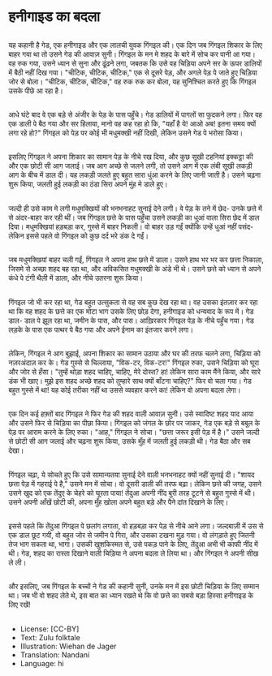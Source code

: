 # हनीगाइड का बदला

##
यह कहानी है गेड, एक हनीगाइड और एक लालची युवक गिंगइल की। एक दिन जब गिंगइल शिकार के लिए बाहर गया था तो उसने गेड की आवाज़ सुनी। गिंगइल के मन मे शहद के बारे में सोच कर पानी आ गया। वह रुक गया, उसने ध्यान से सुना और ढूंढने लगा, जबतक कि उसे वह चिड़िया अपने सर के ऊपर डालियों में बैठी नहीं दिख गया। "चीटिक, चीटिक, चीटिक," एक से दूसरे पेड़, और अगले पेड़ पे जाते हुए चिड़िया जोर से बोला। "चीटिक, चीटिक, चीटिक," वह रुक रुक कर बोला, यह सुनिश्चित करते हुए कि गिंगइल उसके पीछे आ रहा है।

##
आधे घंटे बाद वे एक बड़े से अंजीर के पेड़ के पास पहुँचे। गेड डालियों में पागलों सा फुदकने लगा। फिर वह एक डाली पे बैठ गया और सर हिलाया, मानो वह कह रहा हो कि, "यहाँ है ये! आओ अब! इतना समय क्यों लगा रहे हो?" गिंगइल को पेड़ पर कोई भी मधुमक्खी नहीं दिखी, लेकिन उसने गेड पे भरोसा किया।

##
इसलिए गिंगइल ने अपना शिकार का सामान पेड़ के नीचे रख दिया, और कुछ सूखी टहनियां इक्कट्ठा की और एक छोटी सी आग जलाई। जब आग अच्छे से जलने लगी, तो उसने आग में एक लंबी सूखी लकड़ी आग के बीच में डाल दी। यह लकड़ी जलते हुए बहुत सारा धुंआ करने के लिए जानी जाती है। उसने चढ़ना शुरू किया, जलती हुई लकड़ी का ठंडा सिरा अपने मुंह मे डाले हुए।

##
जल्दी ही उसे काम मे लगी मधुमक्खियों की भनभनाहट सुनाई देने लगी। वे पेड़ के तने में छेद- उनके छत्ते में से अंदर-बाहर कर रही थीं। जब गिंगइल छत्ते के पास पहुँचा उसने लकड़ी का धुआं वाला सिरा छेद में डाल दिया। मधुमक्खियां हड़बड़ा कर, गुस्से में बाहर निकली। वो बाहर उड़ गईं क्योंकि उन्हें धुआं नहीं पसंद- लेकिन इससे पहले वो गिंगइल को कुछ दर्द भरे डंक दे गईं।

##
जब मधुमक्खियां बाहर चली गईं, गिंगइल ने अपना हाथ छत्ते में डाला। उसने हाथ भर भर कर छत्ता निकाला, जिसमे से अच्छा शहद बह रहा था, और अविकसित मधुमक्खी के अंडे भी थे। उसने छत्ते को ध्यान से अपने कंधे पे टंगी थैली में डाला, और नीचे उतरना शुरू किया।

##
गिंगइल जो भी कर रहा था, गेड बहुत उत्सुकता से वह सब कुछ देख रहा था। वह उसका इंतज़ार कर रहा था कि वह शहद के छत्ते का एक मोटा भाग उसके लिए छोड़ देगा, हनीगाइड को धन्यवाद के रूप में। गेड डाल- डाल पे झूल रहा था, जमीन के पास, और पास। आख़िरकार गिंगइल पेड़ के नीचे पहुँच गया। गेड लड़के के पास एक पत्थर पे बैठ गया और अपने ईनाम का इंतजार करने लगा।

##
लेकिन, गिंगइल ने आग बुझाई, अपना शिकार का सामान उठाया और घर की तरफ चलने लगा, चिड़िया को नज़रअंदाज़ कर के। गेड गुस्से से चिल्लाया, "विक-टर, विक-टर!" गिंगइल रुका, उसने चिड़िया को घूरा और जोर से हँसा। "तुम्हें थोड़ा शहद चाहिए, चाहिए, मेरे दोस्त? हा! लेकिन सारा काम मैंने किया, और सारे डंक भी खाए। मुझे इस शहद अच्छे शहद को तुम्हारे साथ क्यों बाँटना चाहिए?" फिर वो चला गया। गेड बहुत गुस्से में था! यह कोई तरीका नहीं था उससे व्यवहार करने का! लेकिन वो अपना बदला लेगा।

##
एक दिन कई हफ़्तों बाद गिंगइल ने फिर गेड की शहद वाली आवाज़ सुनी। उसे स्वादिष्ट शहद याद आया और उसने फिर से चिड़िया का पीछा किया। गिंगइल को जंगल के छोर पर जाकर, गेड एक बड़े से बबूल के पेड़ पर आराम करने के लिए रुका। "आह," गिंगइल ने सोचा। "छत्ता जरूर इसी पेड़ में है।" उसने जल्दी से छोटी सी आग जलाई और चढ़ना शुरू किया, उसके मुँह में जलती हुई लकड़ी थी। गेड बैठा और सब देखा।

##
गिंगइल चढ़ा, ये सोचते हुए कि उसे सामान्यतया सुनाई देने वाली भनभनाहट क्यों नहीं सुनाई दी। "शायद छत्ता पेड़ में गहराई पे है," उसने मन में सोचा। वो दूसरी डाली की तरफ बढ़ा। लेकिन छत्ते की जगह, उसने उसने खुद को एक तेंदुए के चेहरे को घूरता पाया! तेंदुआ अपनी नींद बुरी तरह टूटने से बहुत गुस्से में थी। उसने अपनी आँखें छोटी की, अपना मुँह खोला अपने बहुत बड़े और पैने दांत दिखाने के लिए।

##
इससे पहले कि तेंदुआ गिंगइल पे छलांग लगाता, वो हड़बड़ा कर पेड़ से नीचे आने लगा। जल्दबाज़ी में उस से एक डाल छूट गयी, वो बहुत जोर से जमीन पे गिरा, और उसका टखना मुड़ गया। वो लंगड़ाते हुए जितनी तेज भाग सकता था, भागा। उसकी खुशकिस्मत से, उसे पकड़ पाने के लिए, तेंदुआ अभी भी काफी नींद में थी। गेड, शहद का रास्ता दिखाने वाली चिड़िया ने अपना बदला ले लिया था। और गिंगइल ने अपनी सीख ले ली।

##
और इसलिए, जब गिंगइल के बच्चों ने गेड की कहानी सुनी, उनके मन में इस छोटी चिड़िया के लिए सम्मान था। जब भी वो शहद लेते थे, इस बात का ध्यान रखते थे कि वो छत्ते का सबसे बड़ा हिस्सा हनीगाइड के लिए रखें!

##
* License: [CC-BY]
* Text: Zulu folktale
* Illustration: Wiehan de Jager
* Translation: Nandani
* Language: hi
